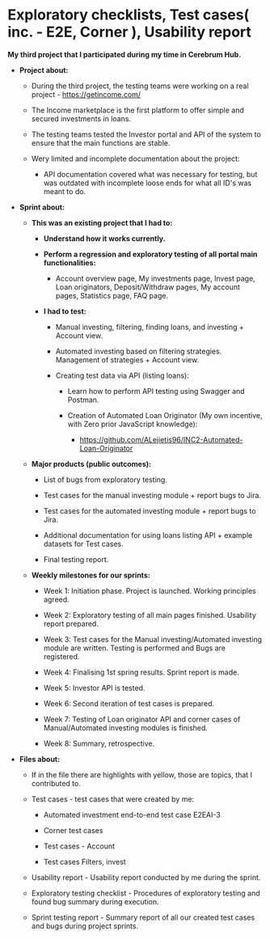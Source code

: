 # Exploratory checklists, Test cases( inc. - E2E, Corner ), Usability report

<b>My third project that I participated during my time in Cerebrum Hub.</b>

- <b>Project about:</b>

  - <c>During the third project, the testing teams were working on a real project - https://getincome.com/
  
  - The Income marketplace is the first platform to offer simple and secured investments in loans.
  
  - The testing teams tested the Investor portal and API of the system to ensure that the main functions are stable. 
  
  - Wery limited and incomplete documentation about the project:
  
    - API documentation covered what was necessary for testing, but was outdated with incomplete loose ends for what all ID's was meant to do.</c>

- <b>Sprint about:</b>

  - <b>This was an existing project that I had to:

    - Understand how it works currently.
  
    - Perform a regression and exploratory testing of all portal main functionalities:</b>
  
      - Account overview page, My investments page, Invest page, Loan originators, Deposit/Withdraw pages, My account pages, Statistics page, FAQ page.
      
    - <b>I had to test:</b>
      
      - Manual investing, filtering, finding loans, and investing + Account view.
    
      - Automated investing based on filtering strategies. Management of strategies + Account view.
    
      - Creating test data via API (listing loans):
        
        - Learn how to perform API testing using Swagger and Postman.
        
        - Creation of Automated Loan Originator (My own incentive, with Zero prior JavaScript knowledge):
          
          - https://github.com/ALejietis96/INC2-Automated-Loan-Originator
      
  - <b>Major products (public outcomes):</b>
  
    - List of bugs from exploratory testing.

    - Test cases for the manual investing module + report bugs to Jira.

    - Test cases for the automated investing module + report bugs to Jira.

    - Additional documentation for using loans listing API + example datasets for Test cases.

    - Final testing report.
    
  - <b>Weekly milestones for our sprints:</b>
  
    - Week 1: Initiation phase. Project is launched. Working principles agreed.

    - Week 2: Exploratory testing of all main pages finished. Usability report prepared. 

    - Week 3: Test cases for the Manual investing/Automated investing module are written. Testing is performed and Bugs are registered.

    - Week 4: Finalising 1st spring results. Sprint report is made.

    - Week 5: Investor API is tested.

    - Week 6: Second iteration of test cases is prepared.

    - Week 7: Testing of Loan originator API and corner cases of Manual/Automated investing modules is finished.

    - Week 8: Summary, retrospective.
  
- <b>Files about:</b>

  - <c>If in the file there are highlights with yellow, those are topics, that I contributed to.

  - Test cases - test cases that were created by me:</c>
  
    - Automated investment end-to-end test case E2EAI-3
    
    - Corner test cases
    
    - Test cases - Account
    
    - Test cases Filters, invest
    
  - Usability report - Usability report conducted by me during the sprint.
  
  - Exploratory testing checklist - Procedures of exploratory testing and found bug summary during execution.
  
  - Sprint testing report - Summary report of all our created test cases and bugs during project sprints.
